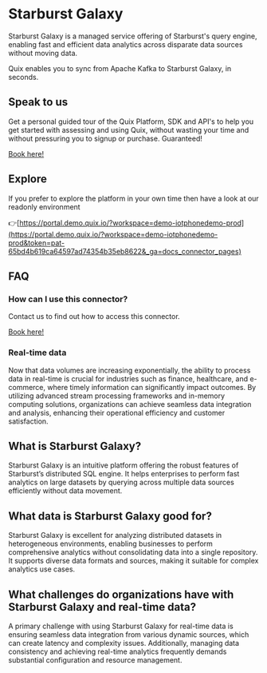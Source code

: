 <!--[tech-name]-->
# Starburst Galaxy

<!--[blurb-about-tech]-->
Starburst Galaxy is a managed service offering of Starburst's query engine, enabling fast and efficient data analytics across disparate data sources without moving data.

Quix enables you to sync from Apache Kafka <span id="to_or_from">to</span> <span id="techname">Starburst Galaxy</span>, in seconds.

## Speak to us

Get a personal guided tour of the Quix Platform, SDK and API's to help you get started with assessing and using Quix, without wasting your time and without pressuring you to signup or purchase. Guaranteed!

[Book here!](https://quix.io/book-a-demo)


## Explore

If you prefer to explore the platform in your own time then have a look at our readonly environment

👉[https://portal.demo.quix.io/?workspace=demo-iotphonedemo-prod](https://portal.demo.quix.io/?workspace=demo-iotphonedemo-prod&token=pat-65bd4b619ca64597ad74354b35eb8622&_ga=docs_connector_pages)


## FAQ 

### How can I use this connector?

Contact us to find out how to access this connector.

[Book here!](https://quix.io/book-a-demo)

### Real-time data

Now that data volumes are increasing exponentially, the ability to process data in real-time is crucial for industries such as finance, healthcare, and e-commerce, where timely information can significantly impact outcomes. By utilizing advanced stream processing frameworks and in-memory computing solutions, organizations can achieve seamless data integration and analysis, enhancing their operational efficiency and customer satisfaction.

## What is <span id="techname">Starburst Galaxy</span>?

<!--[tech-seo-text]-->
Starburst Galaxy is an intuitive platform offering the robust features of Starburst’s distributed SQL engine. It helps enterprises to perform fast analytics on large datasets by querying across multiple data sources efficiently without data movement.

## What data is <span id="techname">Starburst Galaxy</span> good for?

<!--[tech-data-seo-text]-->
Starburst Galaxy is excellent for analyzing distributed datasets in heterogeneous environments, enabling businesses to perform comprehensive analytics without consolidating data into a single repository. It supports diverse data formats and sources, making it suitable for complex analytics use cases.

## What challenges do organizations have with <span id="techname">Starburst Galaxy</span> and real-time data?

<!--[tech-challenges-seo-text]-->
A primary challenge with using Starburst Galaxy for real-time data is ensuring seamless data integration from various dynamic sources, which can create latency and complexity issues. Additionally, managing data consistency and achieving real-time analytics frequently demands substantial configuration and resource management.